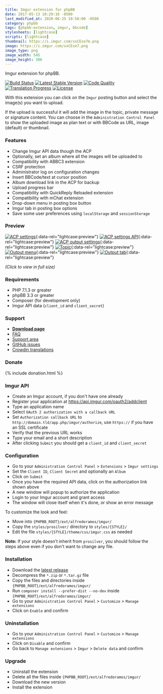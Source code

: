 ```yaml
---
title: Imgur extension for phpBB
date: 2017-05-13 18:29:16 -0500
last_modified_at: 2020-06-25 10:58:00 -0500
category: phpbb
tags: [phpbb-extension, imgur, bbcode]
stylesheets: [lightcase]
scripts: [lightcase]
thumbnail: https://i.imgur.com/xxCEse7m.png
image: https://i.imgur.com/xxCEse7.png
image_type: png
image_width: 545
image_height: 306
---
```

Imgur extension for phpBB.

[![Build Status](https://img.shields.io/travis/com/AlfredoRamos/phpbb-ext-imgur.svg?style=flat-square)](https://travis-ci.com/AlfredoRamos/phpbb-ext-imgur)
[![Latest Stable Version](https://img.shields.io/github/tag/AlfredoRamos/phpbb-ext-imgur.svg?label=stable&style=flat-square)](https://github.com/AlfredoRamos/phpbb-ext-imgur/releases)
[![Code Quality](https://img.shields.io/codacy/grade/e45e4f83b6724dfe97c43b596ec61d3b.svg?style=flat-square)](https://app.codacy.com/manual/AlfredoRamos/phpbb-ext-imgur/dashboard)
[![Translation Progress](https://badges.crowdin.net/phpbb-ext-imgur/localized.svg)](https://crowdin.com/project/phpbb-ext-imgur)
[![License](https://img.shields.io/github/license/AlfredoRamos/phpbb-ext-imgur.svg?style=flat-square)](https://raw.githubusercontent.com/AlfredoRamos/phpbb-ext-imgur/master/license.txt)

With this extension you can click on the `Imgur` posting button and select the image(s) you want to upload.

If the upload is successful it will add the image in the topic, private message or signature content. You can choose in the `Administration Control Panel` to show the uploaded image as plan text or with BBCode as URL, image (default) or thumbnail.

<!-- more -->
### Features

- Change Imgur API data though the ACP
- Optionally, set an album where all the images will be uploaded to
- Compatibility with ABBC3 extension
- CSRF protection
- Administrator log on configuration changes
- Insert BBCode/text at cursor position
- Album download link in the ACP for backup
- Upload progress bar
- Compatibility with QuickReply Reloaded extension
- Compatibility with mChat extension
- Drop-down menu in posting box button
- Imgur tab in posting box options
- Save some user preferences using `localStorage` and `sessionStorage`

### Preview

[![ACP settings](https://i.imgur.com/FDKbWoqb.png)](https://i.imgur.com/FDKbWoq.png){:data-rel="lightcase:preview"}
[![ACP settings API](https://i.imgur.com/xxCEse7b.png)](https://i.imgur.com/xxCEse7.png){:data-rel="lightcase:preview"}
[![ACP output settings](https://i.imgur.com/CKcYnY2b.png)](https://i.imgur.com/CKcYnY2.png){:data-rel="lightcase:preview"}
[![Topic](https://i.imgur.com/8C7sMR2b.png)](https://i.imgur.com/8C7sMR2.png){:data-rel="lightcase:preview"}
[![Output menu](https://i.imgur.com/YZNmOxeb.png)](https://i.imgur.com/YZNmOxe.png){:data-rel="lightcase:preview"}
[![Output tab](https://i.imgur.com/a7UUoEYb.png)](https://i.imgur.com/a7UUoEY.png){:data-rel="lightcase:preview"}

*(Click to view in full size)*

### Requirements

- PHP 7.1.3 or greater
- phpBB 3.3 or greater
- Composer (for development only)
- Imgur API data (`client_id` and `client_secret`)

### Support

- [**Download page**](https://www.phpbb.com/customise/db/extension/imgur/)
- [FAQ](https://www.phpbb.com/customise/db/extension/imgur/faq)
- [Support area](https://www.phpbb.com/customise/db/extension/imgur/support)
- [GitHub issues](https://github.com/AlfredoRamos/phpbb-ext-imgur/issues)
- [Crowdin translations](https://crowdin.com/project/phpbb-ext-imgur)

### Donate

{% include donation.html %}

### Imgur API
- Create an Imgur account, if you don't have one already
- Register your application at https://api.imgur.com/oauth2/addclient
- Type an application name
- Select `OAuth 2 authorization with a callback URL`
- Set `Authorization callback URL` to `http://domain.tld/app.php/imgur/authorize`, use `https://` if you have an SSL certificate
- Verify that the previous URL works
- Type your email and a short description
- After clicking `Submit` you should get a `client_id` and `client_secret`

### Configuration

- Go to your `Administration Control Panel` > `Extensions` > `Imgur settings`
- Set the `Client ID`, `Client Secret` and optionally an `Album`
- Click on `Submit`
- Once you have the required API data, click on the authorization link shown above
- A new window will popup to authorize the application
- Login to your Imgur account and grant access
- The window will close itself when it's done, or show an error message

To customize the look and feel:

- Move into `{PHPBB_ROOT}/ext/alfredoramos/imgur/`
- Copy the `styles/prosilver/` directory to `styles/{STYLE}/`
- Edit the file `styles/{STYLE}/theme/css/imgur.css` as needed

**Note:** If your style doesn't inherit from `prosilver`, you should follow the steps above even if you don't want to change any file.

### Installation

- Download the [latest release](https://github.com/AlfredoRamos/phpbb-ext-imgur/releases)
- Decompress the `*.zip` or `*.tar.gz` file
- Copy the files and directories inside `{PHPBB_ROOT}/ext/alfredoramos/imgur/`
- Run `composer install --prefer-dist --no-dev` inside `{PHPBB_ROOT}/ext/alfredoramos/imgur/`
- Go to your `Administration Control Panel` > `Customize` > `Manage extensions`
- Click on `Enable` and confirm

### Uninstallation

- Go to your `Administration Control Panel` > `Customize` > `Manage extensions`
- Click on `Disable` and confirm
- Go back to `Manage extensions` > `Imgur` > `Delete data` and confirm

### Upgrade

- Uninstall the extension
- Delete all the files inside `{PHPBB_ROOT}/ext/alfredoramos/imgur/`
- Download the new version
- Install the extension
